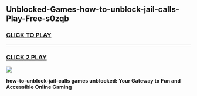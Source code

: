 
## Unblocked-Games-how-to-unblock-jail-calls-Play-Free-s0zqb
<h3>
<a href="https://premium76.site?title=how-to-unblock-jail-calls&ref=20M">CLICK TO PLAY</a></h3>
<hr>

<h3>
<a href="https://premium76.site?title=how-to-unblock-jail-calls&ref=20M">CLICK 2 PLAY</a>
  
</h3>

<a href="https://premium76.site?title=how-to-unblock-jail-calls&ref=19M"><img src="https://clearcache.store/games.png"></a>


**how-to-unblock-jail-calls games unblocked: Your Gateway to Fun and Accessible Online Gaming**

